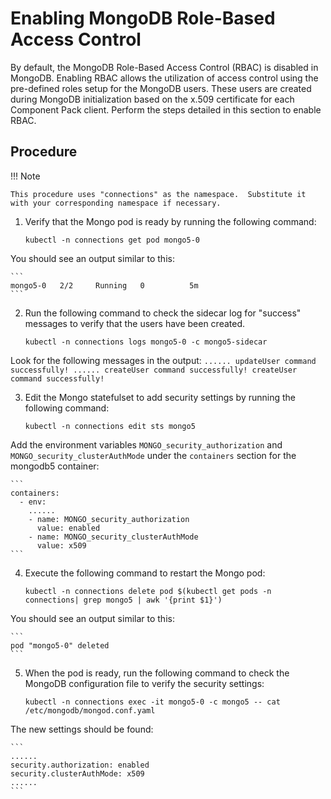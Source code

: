 # Enabling MongoDB Role-Based Access Control

By default, the MongoDB Role-Based Access Control (RBAC) is disabled in MongoDB. Enabling RBAC allows the utilization of access control using the pre-defined roles setup for the MongoDB users. These users are created during MongoDB initialization based on the x.509 certificate for each Component Pack client. Perform the steps detailed in this section to enable RBAC.

<!--MongoDB employs Role-Based Access Control (RBAC) to govern access to a MongoDB system. A user can be granted one or more roles that determine the his access to the database resources and operations. Outside of role assignments, the user has no access to the system.

MongoDB does not enable access control by default. Enabling RBAC allows the utilization of access control using the pre-defined roles setup for the MongoDB users.  These users are created during MongoDB initialization based on the x.509 certificate for each Component Pack client. 

By default, the MongoDB RBAC is enabled in MongoDB. Perform the steps detailed in this section if you need to manually enable RBAC.-->

## Procedure

!!! Note
   
    This procedure uses "connections" as the namespace.  Substitute it with your corresponding namespace if necessary.

1. Verify that the Mongo pod is ready by running the following command:
  
    ```
    kubectl -n connections get pod mongo5-0
    ``` 
  You should see an output similar to this:
  
    ```
    mongo5-0   2/2     Running   0          5m
    ```


2. Run the following command to check the sidecar log for "success" messages to verify that the users have been created.  
  
    ``` 
    kubectl -n connections logs mongo5-0 -c mongo5-sidecar
    ```
  Look for the following messages in the output:
    ```
    ......
    updateUser command successfully!
    ......
    createUser command successfully!
    createUser command successfully!
    ```

3. Edit the Mongo statefulset to add security settings by running the following command:
    
    ```
    kubectl -n connections edit sts mongo5
    ```
  Add the environment variables `MONGO_security_authorization` and `MONGO_security_clusterAuthMode` under the `containers` section for the mongodb5 container:

    ```
    containers:
      - env:
        ......
        - name: MONGO_security_authorization
          value: enabled    
        - name: MONGO_security_clusterAuthMode
          value: x509
    ```

4.  Execute the following command to restart the Mongo pod:
  
    ```
    kubectl -n connections delete pod $(kubectl get pods -n connections| grep mongo5 | awk '{print $1}')
    ```
  You should see an output similar to this:
    
    ```
    pod "mongo5-0" deleted
    ```

5. When the pod is ready, run the following command to check the MongoDB configuration file to verify the security settings:
  
    ```
    kubectl -n connections exec -it mongo5-0 -c mongo5 -- cat /etc/mongodb/mongod.conf.yaml
    ```
  The new settings should be found:
  
    ```
    ......
    security.authorization: enabled
    security.clusterAuthMode: x509
    ......
    ```
